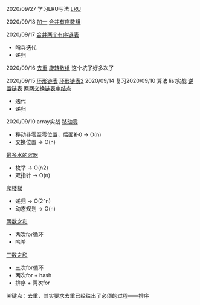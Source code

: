 2020/09/27
学习LRU写法
[LRU](https://leetcode-cn.com/problems/lru-cache/)

2020/09/18
[加一](https://leetcode-cn.com/problems/plus-one/)
[合并有序数组](https://leetcode-cn.com/problems/merge-sorted-array/)

2020/09/17
[合并两个有序链表](https://leetcode-cn.com/problems/merge-two-sorted-lists/)
* 哨兵迭代
* 递归

2020/09/16
[去重](https://leetcode-cn.com/problems/remove-duplicates-from-sorted-array/)
[旋转数组](https://leetcode-cn.com/problems/rotate-array/)
这个坑了好多次了

2020/09/15
[环形链表](https://leetcode.com/problems/linked-list-cycle)
[环形链表2](https://leetcode.com/problems/linked-list-cycle-ii)
2020/09/14
复习2020/09/10 算法
list实战
[逆置链表](https://leetcode-cn.com/problems/remove-duplicates-from-sorted-array/)
[两两交换链表中结点](https://leetcode.com/problems/swap-nodes-in-pairs)
* 迭代
* 递归

2020/09/10 
array实战
[移动零](https://leetcode-cn.com/problems/move-zeroes/)
* 移动非零至零位置，后面补0 -> O(n)
* 交换位置 -> O(n)

[最多水的容器](https://leetcode-cn.com/problems/container-with-most-water/)
* 枚举 -> O(n2)
* 双指针 -> O(n)

[爬楼梯](https://leetcode.com/problems/climbing-stairs/)
* 递归 -> O(2^n)
* 动态规划 -> O(n)

[两数之和](https://leetcode-cn.com/problems/two-sum/)
* 两次for循环 
* 哈希

[三数之和](https://leetcode-cn.com/problems/3sum/)
* 三次for循环
* 两次for + hash
* 排序 + 两次for

关键点：去重，其实要求去重已经给出了必须的过程——排序